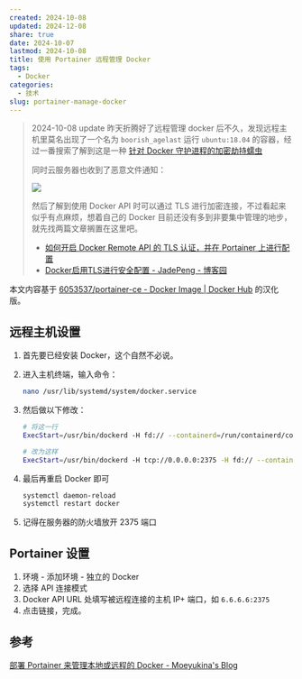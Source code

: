 ```yaml
---
created: 2024-10-08
updated: 2024-12-08
share: true
date: 2024-10-07
lastmod: 2024-10-08
title: 使用 Portainer 远程管理 Docker
tags:
  - Docker
categories:
  - 技术
slug: portainer-manage-docker
---
```


> 2024-10-08 update
> 昨天折腾好了远程管理 docker 后不久，发现远程主机里莫名出现了一个名为 `boorish_agelast` 运行 `ubuntu:18.04` 的容器，经过一番搜索了解到这是一种 [针对 Docker 守护进程的加密劫持蠕虫](https://unit42.paloaltonetworks.com/cetus-cryptojacking-worm/)
> 
> 同时云服务器也收到了恶意文件通知：
> 
> ![](https://img.mlosun.com/images/2024/202410080854601.png)
> 
> 然后了解到使用 Docker API 时可以通过 TLS 进行加密连接，不过看起来似乎有点麻烦，想着自己的 Docker 目前还没有多到非要集中管理的地步，就先找两篇文章搁置在这里吧。
> - [如何开启 Docker Remote API 的 TLS 认证，并在 Portainer 上进行配置](https://www.xukecheng.tech/how-to-enable-tls-authentication-for-docker-remote-api)
> - [Docker启用TLS进行安全配置 - JadePeng - 博客园](https://www.cnblogs.com/xiaoqi/p/docker-tls.html)

本文内容基于 [6053537/portainer-ce - Docker Image | Docker Hub](https://hub.docker.com/r/6053537/portainer-ce) 的汉化版。

## 远程主机设置

1. 首先要已经安装 Docker，这个自然不必说。

2. 进入主机终端，输入命令：

	```bash
	nano /usr/lib/systemd/system/docker.service
	```

3. 然后做以下修改：

	```bash
	# 将这一行
	ExecStart=/usr/bin/dockerd -H fd:// --containerd=/run/containerd/containerd.sock
	
	# 改为这样
	ExecStart=/usr/bin/dockerd -H tcp://0.0.0.0:2375 -H fd:// --containerd=/run/containerd/containerd.sock
	```

4. 最后再重启 Docker 即可

	```bash
	systemctl daemon-reload
	systemctl restart docker
	```

5. 记得在服务器的防火墙放开 2375 端口

## Portainer 设置

1. 环境 - 添加环境 - 独立的 Docker
2. 选择 API 连接模式
3. Docker API URL 处填写被远程连接的主机 IP+ 端口，如 `6.6.6.6:2375`
4. 点击链接，完成。

## 参考

[部署 Portainer 来管理本地或远程的 Docker - Moeyukina's Blog](https://blog.moeyukina.top/index.php/2022/11/02/deploying-portainer-managing-docker/)